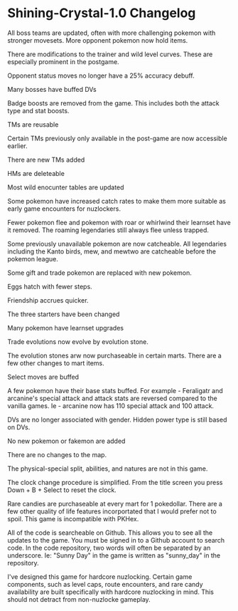 # Shining-Crystal-1.0 Changelog 

All boss teams are updated, often with more challenging pokemon with stronger movesets. More opponent pokemon now hold items. 

There are modifications to the trainer and wild level curves. These are especially prominent in the postgame. 

Opponent status moves no longer have a 25% accuracy debuff. 

Many bosses have buffed DVs

Badge boosts are removed from the game. This includes both the attack type and stat boosts. 

TMs are reusable

Certain TMs previously only available in the post-game are now accessible earlier. 

There are new TMs added

HMs are deleteable 

Most wild enocunter tables are updated

Some pokemon have increased catch rates to make them more suitable as early game encounters for nuzlockers. 

Fewer pokemon flee and pokemon with roar or whirlwind their learnset have it removed. The roaming legendaries still always flee unless trapped. 

Some previously unavailable pokemon are now catcheable. All legendaries including the Kanto birds, mew, and mewtwo are catcheable before the pokemon league. 

Some gift and trade pokemon are replaced with new pokemon. 

Eggs hatch with fewer steps. 

Friendship accrues quicker.

The three starters have been changed

Many pokemon have learnset upgrades

Trade evolutions now evolve by evolution stone. 

The evolution stones arw now purchaseable in certain marts. There are a few other changes to mart items. 

Select moves are buffed 

A few pokemon have their base stats buffed. For example - Feraligatr and arcanine's special attack and attack stats are reversed compared to the vanilla games. Ie - arcanine now has 110 special attack and 100 attack. 

DVs are no longer associated with gender. Hidden power type is still based on DVs. 

No new pokemon or fakemon are added

There are no changes to the map. 

The physical-special split, abilities, and natures are not in this game. 

The clock change procedure is simplified. From the title screen you press Down + B + Select to reset the clock. 

Rare candies are purchaseable at every mart for 1 pokedollar. There are a few other quality of life features incorportated that I would prefer not to spoil. This game is incompatible with PKHex. 

All of the code is searcheable on Github. This allows you to see all the updates to the game. You must be signed in to a Github account to search code. In the code repository, two words will often be separated by an underscore. Ie: "Sunny Day" in the game is written as "sunny_day" in the repository.

I've designed this game for hardcore nuzlocking. Certain game components, such as level caps, route encounters, and rare candy availability are built specifically with hardcore nuzlocking in mind. This should not detract from non-nuzlocke gameplay. 
